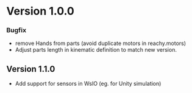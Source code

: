 # Version 1.0.0

### Bugfix

* remove Hands from parts (avoid duplicate motors in reachy.motors)
* Adjust parts length in kinematic definition to match new version.

## Version 1.1.0

* Add support for sensors in WsIO (eg. for Unity simulation)